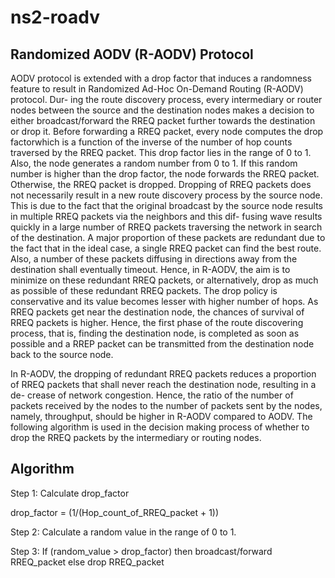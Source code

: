 ns2-roadv
=========

Randomized AODV (R-AODV) Protocol
---------------------------------

AODV protocol is extended with a drop factor that induces a randomness feature
to result in Randomized Ad-Hoc On-Demand Routing (R-AODV) protocol. Dur-
ing the route discovery process, every intermediary or router nodes between the
source and the destination nodes makes a decision to either broadcast/forward
the RREQ packet further towards the destination or drop it. Before forwarding
a RREQ packet, every node computes the drop factorwhich is a function of the
inverse of the number of hop counts traversed by the RREQ packet. This drop
factor lies in the range of 0 to 1. Also, the node generates a random number
from 0 to 1. If this random number is higher than the drop factor, the node
forwards the RREQ packet. Otherwise, the RREQ packet is dropped. Dropping
of RREQ packets does not necessarily result in a new route discovery process
by the source node. This is due to the fact that the original broadcast by the
source node results in multiple RREQ packets via the neighbors and this dif-
fusing wave results quickly in a large number of RREQ packets traversing the
network in search of the destination. A major proportion of these packets are
redundant due to the fact that in the ideal case, a single RREQ packet can
find the best route. Also, a number of these packets diffusing in directions away
from the destination shall eventually timeout. Hence, in R-AODV, the aim is to
minimize on these redundant RREQ packets, or alternatively, drop as much as
possible of these redundant RREQ packets. The drop policy is conservative and
its value becomes lesser with higher number of hops. As RREQ packets get near
the destination node, the chances of survival of RREQ packets is higher. Hence,
the first phase of the route discovering process, that is, finding the destination
node, is completed as soon as possible and a RREP packet can be transmitted
from the destination node back to the source node.


In R-AODV, the dropping of redundant RREQ packets reduces a proportion
of RREQ packets that shall never reach the destination node, resulting in a de-
crease of network congestion. Hence, the ratio of the number of packets received
by the nodes to the number of packets sent by the nodes, namely, throughput,
should be higher in R-AODV compared to AODV.
The following algorithm is used in the decision making process of whether to
drop the RREQ packets by the intermediary or routing nodes.

Algorithm
---------

Step 1: Calculate drop_factor

drop_factor = (1/(Hop_count_of_RREQ_packet + 1))

Step 2: Calculate a random value in the range of 0 to 1.

Step 3: If (random_value > drop_factor) then broadcast/forward RREQ_packet
else drop RREQ_packet
